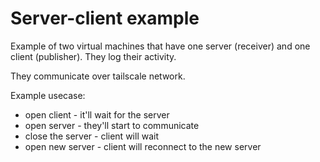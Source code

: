 
# Server-client example

Example of two virtual machines that have one server (receiver) and one client (publisher).
They log their activity.

They communicate over tailscale network.

Example usecase:
- open client - it'll wait for the server
- open server - they'll start to communicate
- close the server - client will wait
- open new server - client will reconnect to the new server


